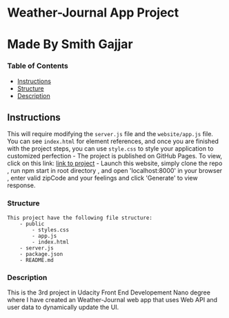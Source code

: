 # Weather-Journal App Project
# Made By Smith Gajjar

### Table of Contents

* [Instructions](#instructions)
* [Structure](#structure)
* [Description](#description)

## Instructions
This will require modifying the `server.js` file and the `website/app.js` file. You can see `index.html` for element references, and once you are finished with the project steps, you can use `style.css` to style your application to customized perfection
        - The project is published on GitHub Pages. To view, click on this link: [link to project]()
        - Launch this website, simply clone the repo , run npm start in root directory , and open 'localhost:8000' in your browser , enter valid zipCode and your feelings and click 'Generate' to view response.

### Structure 

    This project have the following file structure:
        - public
            - styles.css
            - app.js    
            - index.html
        - server.js
        - package.json
        - README.md

### Description

 This is the 3rd project in Udacity Front End Developement Nano degree where I have created  an Weather-Journal  web app that uses Web API and user data to dynamically update the UI.